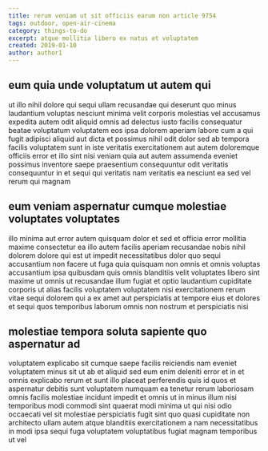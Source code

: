 ```yaml
---
title: rerum veniam ut sit officiis earum non article 9754
tags: outdoor, open-air-cinema
category: things-to-do
excerpt: atque mollitia libero ex natus et voluptatem
created: 2019-01-10
author: author1
---
```


## eum quia unde voluptatum ut autem qui

ut illo nihil dolore qui sequi ullam recusandae qui deserunt quo minus laudantium voluptas nesciunt minima velit corporis molestias vel accusamus expedita autem odit aliquid omnis ad delectus iusto facilis consequatur beatae voluptatum voluptatem eos ipsa dolorem aperiam labore cum a qui fugit adipisci aliquid aut dicta et possimus nihil odit dolor sed ab tempora facilis voluptatem sunt in iste veritatis exercitationem aut autem doloremque officiis error et illo sint nisi veniam quia aut autem assumenda eveniet possimus inventore saepe praesentium consequuntur odit veritatis consequuntur in et sequi qui veritatis nam veritatis ea nesciunt ea sed vel rerum qui magnam

## eum veniam aspernatur cumque molestiae voluptates voluptates

illo minima aut error autem quisquam dolor et sed et officia error mollitia maxime consectetur ea illo autem facilis aperiam recusandae nobis nihil dolorem dolore qui est ut impedit necessitatibus dolor quo sequi accusantium non facere ut fuga quia quisquam non omnis et omnis voluptas accusantium ipsa quibusdam quis omnis blanditiis velit voluptates libero sint maxime ut omnis ut recusandae illum fugiat et optio laudantium cupiditate corporis ut alias facilis voluptatem voluptatem nisi exercitationem rerum vitae sequi dolorem qui a ex amet aut perspiciatis at tempore eius et dolores et sequi quos temporibus laborum omnis non nostrum et perspiciatis nisi

## molestiae tempora soluta sapiente quo aspernatur ad

voluptatem explicabo sit cumque saepe facilis reiciendis nam eveniet voluptatem minus sit ut ab et aliquid sed eum enim deleniti error et in et omnis explicabo rerum et sunt illo placeat perferendis quis id quos et aspernatur debitis sunt voluptatem numquam ea tenetur rerum laboriosam omnis facilis molestiae incidunt impedit et omnis ut in minus illum nisi temporibus modi commodi sint quaerat modi minima ut qui nisi odio occaecati vel sit molestiae perspiciatis fugit sint quo quasi cupiditate non architecto ullam autem atque blanditiis exercitationem a nam necessitatibus in modi ipsa sequi fuga voluptatem voluptatibus fugiat magnam temporibus ut vel
